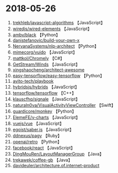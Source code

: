 # 2018-05-26

1. [trekhleb/javascript-algorithms](https://github.com/trekhleb/javascript-algorithms) 【JavaScript】
2. [wiredjs/wired-elements](https://github.com/wiredjs/wired-elements) 【JavaScript】
3. [ambv/black](https://github.com/ambv/black) 【Python】
4. [danistefanovic/build-your-own-x](https://github.com/danistefanovic/build-your-own-x) 
5. [NervanaSystems/nlp-architect](https://github.com/NervanaSystems/nlp-architect) 【Python】
6. [mimecorg/vuido](https://github.com/mimecorg/vuido) 【JavaScript】
7. [mattkol/Chromely](https://github.com/mattkol/Chromely) 【C#】
8. [GetStream/Winds](https://github.com/GetStream/Winds) 【JavaScript】
9. [xingshaocheng/architect-awesome](https://github.com/xingshaocheng/architect-awesome) 
10. [easy-tensorflow/easy-tensorflow](https://github.com/easy-tensorflow/easy-tensorflow) 【Python】
11. [avito-tech/playbook](https://github.com/avito-tech/playbook) 
12. [hybridsjs/hybrids](https://github.com/hybridsjs/hybrids) 【JavaScript】
13. [tensorflow/tensorflow](https://github.com/tensorflow/tensorflow) 【C++】
14. [klauscfhq/signale](https://github.com/klauscfhq/signale) 【JavaScript】
15. [naturaln0va/VisualActivityViewController](https://github.com/naturaln0va/VisualActivityViewController) 【Swift】
16. [guardicore/monkey](https://github.com/guardicore/monkey) 【Python】
17. [ElemeFE/v-charts](https://github.com/ElemeFE/v-charts) 【JavaScript】
18. [vuejs/vue](https://github.com/vuejs/vue) 【JavaScript】
19. [egoist/saber.js](https://github.com/egoist/saber.js) 【JavaScript】
20. [ddnexus/pagy](https://github.com/ddnexus/pagy) 【Ruby】
21. [openai/retro](https://github.com/openai/retro) 【Python】
22. [facebook/react](https://github.com/facebook/react) 【JavaScript】
23. [DingMouRen/LayoutManagerGroup](https://github.com/DingMouRen/LayoutManagerGroup) 【Java】
24. [trekawek/coffee-gb](https://github.com/trekawek/coffee-gb) 【Java】
25. [davideuler/architecture.of.internet-product](https://github.com/davideuler/architecture.of.internet-product) 
